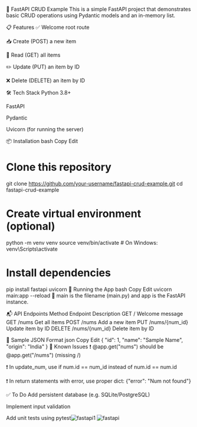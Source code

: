 🚀 FastAPI CRUD Example
This is a simple FastAPI project that demonstrates basic CRUD operations using Pydantic models and an in-memory list.

📋 Features
✅ Welcome root route

📥 Create (POST) a new item

📄 Read (GET) all items

✏️ Update (PUT) an item by ID

❌ Delete (DELETE) an item by ID

🛠️ Tech Stack
Python 3.8+

FastAPI

Pydantic

Uvicorn (for running the server)

📦 Installation
bash
Copy
Edit
# Clone this repository
git clone https://github.com/your-username/fastapi-crud-example.git
cd fastapi-crud-example

# Create virtual environment (optional)
python -m venv venv
source venv/bin/activate  # On Windows: venv\Scripts\activate

# Install dependencies
pip install fastapi uvicorn
🚀 Running the App
bash
Copy
Edit
uvicorn main:app --reload
📌 main is the filename (main.py) and app is the FastAPI instance.

📬 API Endpoints
Method	Endpoint	Description
GET	/	Welcome message
GET	/nums	Get all items
POST	/nums	Add a new item
PUT	/nums/{num_id}	Update item by ID
DELETE	/nums/{num_id}	Delete item by ID

🧪 Sample JSON Format
json
Copy
Edit
{
  "id": 1,
  "name": "Sample Name",
  "origin": "India"
}
🐛 Known Issues
❗ @app.get("nums") should be @app.get("/nums") (missing /)

❗ In update_num, use if num.id == num_id instead of num.id == num.id

❗ In return statements with error, use proper dict: {"error": "Num not found"}

✅ To Do
 Add persistent database (e.g. SQLite/PostgreSQL)

 Implement input validation

 Add unit tests using pytest![fastapi1](https://github.com/user-attachments/assets/d8fe6a75-9e13-4307-862a-23decb5be46d)
![fastapi](https://github.com/user-attachments/assets/2061154b-6587-440b-ad14-dabe50ba4794)
